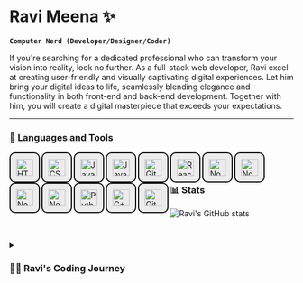 # Ravi Meena ✨

**`Computer Nerd (Developer/Designer/Coder)`**

If you're searching for a dedicated professional who can transform your vision into reality, look no further. As a full-stack web developer, Ravi excel at creating user-friendly and visually captivating digital experiences. Let him bring your digital ideas to life, seamlessly blending elegance and functionality in both front-end and back-end development. Together with him, you will create a digital masterpiece that exceeds your expectations.

---

### 🧰 Languages and Tools

<div style="background-color:white;">
    <img align="left" alt="HTML" width="30px" style="padding:10px;background-color:#ececec;border:2px solid #121212;border-radius:10px" src="https://cdn.jsdelivr.net/gh/devicons/devicon/icons/html5/html5-plain.svg" />
    <img align="left" alt="CSS" width="30px" style="padding:10px;background-color:#ececec;border:2px solid #121212;border-radius:10px" src="https://cdn.jsdelivr.net/gh/devicons/devicon/icons/css3/css3-plain.svg" />
    <img align="left" alt="JavaScript" width="30px" style="padding:10px;background-color:#ececec;border:2px solid #121212;border-radius:10px" src="https://cdn.jsdelivr.net/gh/devicons/devicon/icons/javascript/javascript-plain.svg" />
    <img align="left" alt="JavaScript" width="30px" style="padding:10px;background-color:#ececec;border:2px solid #121212;border-radius:10px" src="https://cdn.jsdelivr.net/gh/devicons/devicon/icons/sass/sass-original.svg" />
    <img align="left" alt="Git" width="30px" style="padding:10px;background-color:#ececec;border:2px solid #121212;border-radius:10px" src="https://cdn.jsdelivr.net/gh/devicons/devicon/icons/git/git-original.svg" />
    <img align="left" alt="React" width="30px" style="padding:10px;background-color:#ececec;border:2px solid #121212;border-radius:10px" src="https://cdn.jsdelivr.net/gh/devicons/devicon/icons/react/react-original.svg" />
    <img align="left" alt="NodeJS" width="30px" style="padding:10px;background-color:#ececec;border:2px solid #121212;border-radius:10px" src="https://cdn.jsdelivr.net/gh/devicons/devicon/icons/nodejs/nodejs-original.svg" />
    <img align="left" alt="NodeJS" width="30px" style="padding:10px;background-color:#ececec;border:2px solid #121212;border-radius:10px" src="https://cdn.jsdelivr.net/gh/devicons/devicon/icons/threejs/threejs-original.svg" />
    <img align="left" alt="NodeJS" width="30px" style="padding:10px;background-color:#ececec;border:2px solid #121212;border-radius:10px" src="https://cdn.jsdelivr.net/gh/devicons/devicon/icons/express/express-original.svg" />
    <img align="left" alt="NodeJS" width="30px" style="padding:10px;background-color:#ececec;border:2px solid #121212;border-radius:10px" src="https://cdn.jsdelivr.net/gh/devicons/devicon/icons/mongodb/mongodb-original.svg" />
    <img align="left" alt="Python" width="30px" style="padding:10px;background-color:#ececec;border:2px solid #121212;border-radius:10px" src="https://cdn.jsdelivr.net/gh/devicons/devicon/icons/python/python-plain.svg" />
    <img align="left" alt="C++" width="30px" style="padding:10px;background-color:#ececec;border:2px solid #121212;border-radius:10px" src="https://cdn.jsdelivr.net/gh/devicons/devicon/icons/cplusplus/cplusplus-line.svg" />
    <img align="left" alt="GitHub" width="30px" style="padding:10px;background-color:#ececec;border:2px solid #121212;border-radius:10px" src="https://cdn.jsdelivr.net/gh/devicons/devicon/icons/github/github-original.svg" />
</div>
<br>

#

### 📊 Stats

![Ravi's GitHub stats](https://github-readme-stats.vercel.app/api?username=skykingravi&show_icons=true&theme=dracula)

#

<details>
 <summary><h3>👨‍💻 Ravi's Coding Journey</h3></summary>A passionate full stack web developer and UI/UX designer. Ravi discovered the world of HTML, CSS, and JavaScript as a mere computer subject back in his 6th grade. Little did he know, that those initial interactions with code would evolve into such an unwavering dedication and an unquenchable thirst for knowledge. During Ravi's initial college years, he discovered the true potential of these technologies and fully embraced them. Today, Ravi possesses a comprehensive skill set in both front-end and back-end web development. His creativity and attention to details make him a skilled UI/UX designer as well.

[website]: https://ravis-portfolio.vercel.app
